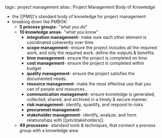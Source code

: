 tags:: project management
alias:: Project Management Body of Knowledge

- the [[PMI]]'s standard body of knowledge for project management
- breaking down the PMBOK:
	- **5 process groups**- "what you do"
	- **10 knowledge areas**- "what you know"
		- **integration management**- make sure each other element is coordinated coherently over time
		- **scope management**- ensure the project includes all the required work, and only the required work. define the outputs & benefits.
		- **time management**- ensure the project is completed on time
		- **cost management**- ensure the project is completed within budget
		- **quality management**- ensure the project satisfies the documented needs.
		- **resource management**- make the most effective use that you can of people and resources.
		- **communication management**- ensure knowledge is generated, collected, shared, and archived in a timely & secure manner.
		- **risk management**- identify, quantify, and respond to risks
		- **procuremet management**-
		- **stakeholder management**- identify, analyze, and form relationships with [[pm/stakeholders]].
	- **49 processes**- standard tools & techniques, that connect a process group with a knowledge area
